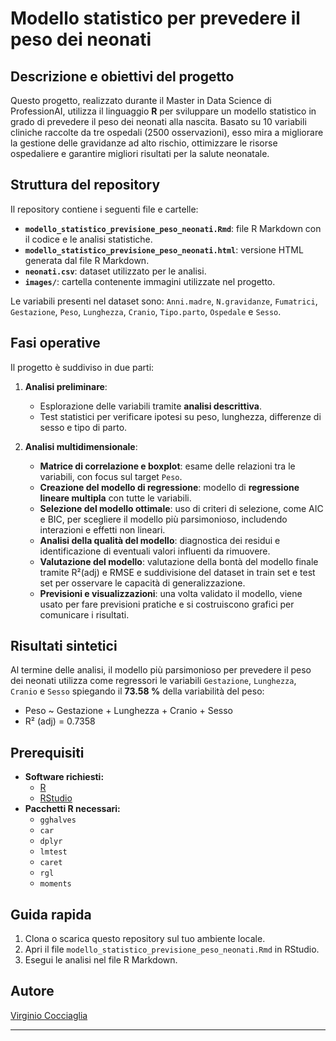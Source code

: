 # Modello statistico per prevedere il peso dei neonati

## Descrizione e obiettivi del progetto
Questo progetto, realizzato durante il Master in Data Science di ProfessionAI, utilizza il linguaggio **R** per sviluppare un modello statistico in grado di prevedere il peso dei neonati alla nascita. Basato su 10 variabili cliniche raccolte da tre ospedali (2500 osservazioni), esso mira a migliorare la gestione delle gravidanze ad alto rischio, ottimizzare le risorse ospedaliere e garantire migliori risultati per la salute neonatale.

## Struttura del repository
Il repository contiene i seguenti file e cartelle:

- **`modello_statistico_previsione_peso_neonati.Rmd`**: file R Markdown con il codice e le analisi statistiche.
- **`modello_statistico_previsione_peso_neonati.html`**: versione HTML generata dal file R Markdown.
- **`neonati.csv`**: dataset utilizzato per le analisi.
- **`images/`**: cartella contenente immagini utilizzate nel progetto.

Le variabili presenti nel dataset sono: `Anni.madre`, `N.gravidanze`, `Fumatrici`, `Gestazione`, `Peso`, `Lunghezza`, `Cranio`, `Tipo.parto`, `Ospedale` e `Sesso`.

## Fasi operative
Il progetto è suddiviso in due parti:

1. **Analisi preliminare**:
    - Esplorazione delle variabili tramite **analisi descrittiva**.
    - Test statistici per verificare ipotesi su peso, lunghezza, differenze di sesso e tipo di parto.
  
2. **Analisi multidimensionale**:
    - **Matrice di correlazione e boxplot**: esame delle relazioni tra le variabili, con focus sul target `Peso`.
    - **Creazione del modello di regressione**: modello di **regressione lineare multipla** con tutte le variabili.
    - **Selezione del modello ottimale**: uso di criteri di selezione, come AIC e BIC, per scegliere il modello più parsimonioso, includendo interazioni e effetti non lineari.
    - **Analisi della qualità del modello**: diagnostica dei residui e identificazione di eventuali valori influenti da rimuovere.
    - **Valutazione del modello**: valutazione della bontà del modello finale tramite R²(adj) e RMSE e suddivisione del dataset in train set e test set per osservare le capacità di generalizzazione.
    - **Previsioni e visualizzazioni**: una volta validato il modello, viene usato per fare previsioni pratiche e si costruiscono grafici per comunicare i risultati.
  
## Risultati sintetici
Al termine delle analisi, il modello più parsimonioso per prevedere il peso dei neonati utilizza come regressori le variabili `Gestazione`, `Lunghezza`, `Cranio` e `Sesso` spiegando il **73.58 %** della variabilità del peso:

- Peso ~ Gestazione + Lunghezza + Cranio + Sesso
- R² (adj) = 0.7358

## Prerequisiti
- **Software richiesti:**
  - [R](https://www.r-project.org/) 
  - [RStudio](https://posit.co/download/rstudio-desktop/)
- **Pacchetti R necessari:**
  - `gghalves`
  - `car`
  - `dplyr`
  - `lmtest`
  - `caret`
  - `rgl`
  - `moments`

## Guida rapida
1. Clona o scarica questo repository sul tuo ambiente locale.
2. Apri il file `modello_statistico_previsione_peso_neonati.Rmd` in RStudio.
3. Esegui le analisi nel file R Markdown.

## Autore
[Virginio Cocciaglia](https://github.com/VirginioC)

---
